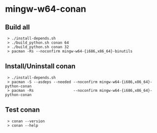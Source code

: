 # mingw-w64-conan

## Build all
```
 > ./install-depends.sh
 > ./build_python.sh conan 64
 > ./build_python.sh conan 32
 > pacman -Rs --noconfirm mingw-w64-{i686,x86_64}-binutils
```

## Install/Uninstall conan
```
 > ./install-depends.sh
 > pacman -S --asdeps --needed --noconfirm mingw-w64-{i686,x86_64}-python-conan
 > pacman -Rs                  --noconfirm mingw-w64-{i686,x86_64}-python-conan
```

## Test conan
```
 > conan --version
 > conan --help
```
